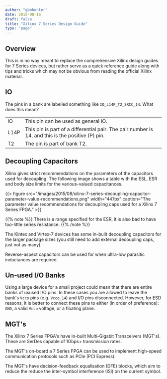 ```yaml
---
author: "gbmhunter"
date: 2015-08-16
draft: false
title: "Xilinx 7 Series Design Guide"
type: "page"
---
```


## Overview

This is in no way meant to replace the comprehensive Xilinx design guides for 7 Series devices, but rather serve as a quick reference guide along with tips and tricks which may not be obvious from reading the official Xilinx material.

## IO

The pins in a bank are labelled something like `IO_L14P_T2_SRCC_14`. What does this mean?

<table>
<tbody>
<tr>
<td>IO</td>
<td>This pin can be used as general IO.</td>
</tr>
<tr>
<td>L14P</td>
<td>This pin is part of a differential pair. The pair number is 14, and this is the positive (P) pin.</td>
</tr>
<tr>
<td>T2</td>
<td>The pin is part of bank T2.</td>
</tr>
</tbody>
</table>

## Decoupling Capacitors

Xilinx gives strict recommendations on the parameters of the capacitors used for decoupling. The following image shows a table with the ESL, ESR and body size limits for the various-valued capacitances.

{{< figure src="/images/2015/08/xilinx-7-series-decoupling-capacitor-parameter-value-recommendations.png" width="447px" caption="The parameter value recommendations for decoupling caps used for a Xilinx 7 Series FPGA." >}}

{{% note %}}
There is a range specified for the ESR, it is also bad to have too-little series resistance.
{{% /note %}}

The Kintex and Virtex-7 devices has some in-built decoupling capacitors for the larger package sizes (you still need to add external decoupling caps, just not as many).

Reverse-aspect capacitors can be used for when ultra-low parasitic inductances are required.

## Un-used I/O Banks

Using a large device for a small project could mean that there are entire banks of usused I/O pins. In these cases you are allowed to leave the bank's `Vcco` pins (e.g. `Vcco_14`) and I/O pins disconnected. However, for ESD reasons, it is better to connect these pins to either (in order of preference): `GND`, a valid `Vcco` voltage, or a floating plane.

## MGT's

The Xilinx 7 Series FPGA's have in-built Multi-Gigabit Transceivers (MGT's). These are SerDes capable of 1Gbps+ transmission rates.

The MGT's on-board a 7 Series FPGA can be used to implement high-speed communication protocols such as PCIe (PCI Express).

The MGT's have decision-feedback equalisation (DFE) blocks, which aim to reduce the reduce the inter-symbol interference (ISI) on the current symbol.
